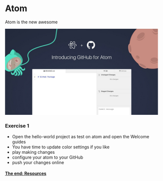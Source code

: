 # Atom

Atom is the new awesome

![Atom and GitHub](./img/atom-github.jpg)


### Exercise 1

- Open the hello-world project as test on atom and open the Welcome guides
- You have time to update color settings if you like
- play making changes
- configure your atom to your GitHub
- push your changes online

#### [The end: Resources](./007_resources.md)
